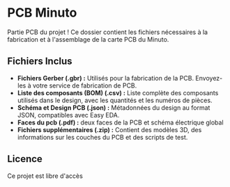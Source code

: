 # PCB Minuto

Partie PCB du projet ! Ce dossier contient les fichiers nécessaires à la fabrication et à l'assemblage de la carte PCB du Minuto.

## Fichiers Inclus

- **Fichiers Gerber (.gbr) :** Utilisés pour la fabrication de la PCB. Envoyez-les à votre service de fabrication de PCB.
- **Liste des composants (BOM) (.csv) :** Liste complète des composants utilisés dans le design, avec les quantités et les numéros de pièces.
- **Schéma et Design PCB (.json) :** Métadonnées du design au format JSON, compatibles avec Easy EDA.
- **Faces du pcb (.pdf) :** deux faces de la PCB et schéma électrique global
- **Fichiers supplémentaires (.zip) :** Contient des modèles 3D, des informations sur les couches du PCB et des scripts de test.

## Licence

Ce projet est libre d'accès
